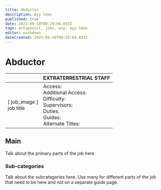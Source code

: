 ```yaml
---
title: Abductor
description: Ayy lmao
published: true
date: 2023-09-10T00:29:04.033Z
tags: antagonist, jobs, wip, ayy lmao
editor: markdown
dateCreated: 2023-09-10T00:29:04.033Z
---
```


# Abductor

|                             | EXTRATERRESTRIAL STAFF                                                                                   |
|-----------------------------|----------------------------------------------------------------------------------------------|
| \[ job_image ]<br>job title | Access:<br>Additional Access:<br>Difficulty:<br>Supervisors:<br>Duties:<br>Guides:<br>Alternate Titles: |

## Main 
Talk about the primary parts of the job here.


### Sub-categories
Talk about the subcategories here. Use many for different parts of the job that need to be here and not on a separate guide page.